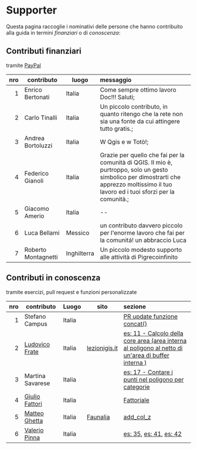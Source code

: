 # Supporter

Questa pagina raccoglie i nominativi delle persone che hanno contribuito alla guida in termini _finanziari_ o di _conoscenza_:

## Contributi finanziari 

tramite [PayPal](https://www.paypal.me/pigrecoinfinito)

nro| contributo| luogo| messaggio
--:|-----------|------|:--------
1 | Enrico Bertonati|Italia |Come sempre ottimo lavoro Doc!!! Saluti;
2 | Carlo Tinalli|Italia |Un piccolo contributo, in quanto ritengo che la rete non sia una fonte da cui attingere tutto gratis.;
3 | Andrea Bortoluzzi|Italia |W Qgis e w Totò!;
4 | Federico Gianoli|Italia |Grazie per quello che fai per la comunità di QGIS. Il mio è, purtroppo, solo un gesto simbolico per dimostrarti che apprezzo moltissimo il tuo lavoro ed i tuoi sforzi per la comunità.;
5 | Giacomo Amerio|Italia|--
6 | Luca Bellami | Messico|un contributo davvero piccolo per l'enorme lavoro che fai per la comunitá! un abbraccio Luca
7 | Roberto Montagnetti | Inghilterra | Un piccolo modesto supporto alle attività di Pigrecoinfinito

## Contributi in conoscenza

tramite esercizi, pull request e funzioni personalizzate

nro| contributo|Luogo | sito  |sezione
--:|-----------|------|-------|:-------
1 | Stefano Campus|Italia | |[PR update funzione concat()](https://github.com/pigreco/HfcQGIS/pull/7/commits/a106fb8564dae849536b09bbc1efe8bc32d05a2a)
2 | [Ludovico Frate](https://twitter.com/FrateLudovico?lang=it)|Italia|[lezionigis.it](https://www.lezionigis.it/)| [es: 11 - Calcolo della core area (area interna al poligono al netto di un'area di buffer interna )](esempi/core_area.md)
3 | Martina Savarese| Italia||[es: 17 - Contare i punti nel poligono per categorie](esempi/punti_in_poligoni_categorie.md)
4 |[Giulio Fattori](https://github.com/Korto19)| Italia||[Fattoriale](gr_funzioni/custom/fattoriale.md)
5 |[Matteo Ghetta](https://github.com/ghtmtt)| Italia|[Faunalia](https://www.faunalia.eu/it/)|[add_col_z](http://hfcqgis.opendatasicilia.it/it/latest/esempi/add_col_z.md)
6 |[Valerio Pinna](https://www.facebook.com/valerio.pinna.5811)| Italia||[es: 35](esempi/generalizzare_linee.md), [es: 41](esempi/etichettare_itinerario_elenco_comuni_attraversati.md), [es: 42](esempi/etichette_formattate_diversi_stili.md)
